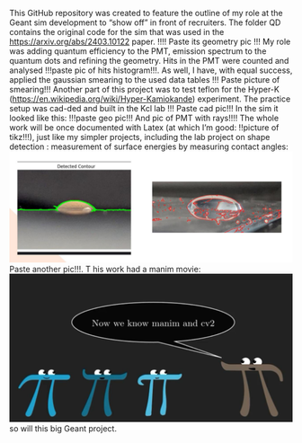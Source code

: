 This GitHub repository was created to feature the outline of my role at the Geant sim development to “show off” in front of recruiters. 
The folder QD contains the original code for the sim that was used in the https://arxiv.org/abs/2403.10122 paper. 
!!!! Paste its geometry pic !!!
My role was adding quantum efficiency to the PMT,  emission spectrum to the quantum dots and refining the geometry. Hits in the PMT were 
counted and analysed !!!paste pic of hits histogram!!!. As well, I have, with equal success, applied the gaussian smearing to the used 
data tables
!!! Paste picture of smearing!!!
Another part of this project was to test teflon for the Hyper-K (https://en.wikipedia.org/wiki/Hyper-Kamiokande) experiment.
The practice setup was cad-ded and built in the Kcl lab 
!!! Paste cad pic!!! 
In the sim it looked like this:
!!!paste geo pic!!!
And pic of PMT with rays!!!!
The whole work will be once documented with Latex (at which I’m good: !!picture of tikz!!!), 
just like my simpler projects, including the lab project on shape detection : measurement of surface energies by measuring contact angles: 
 ![droplets](https://raw.githubusercontent.com/AnastasiiaTea/newProject/main/Git/Droplet.jpg)
Paste another pic!!!. T
his work had a manim movie: ![manim](https://raw.githubusercontent.com/AnastasiiaTea/newProject/main/Git/Manim.jpg)
so will this big Geant project.
